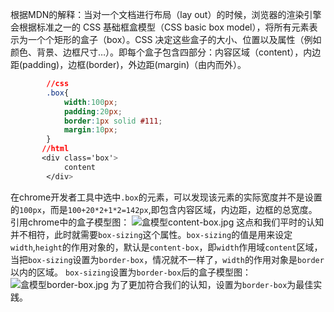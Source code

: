 根据MDN的解释：当对一个文档进行布局（lay out）的时候，浏览器的渲染引擎会根据标准之一的 CSS 基础框盒模型（CSS basic box model），将所有元素表示为一个个矩形的盒子（box）。CSS 决定这些盒子的大小、位置以及属性（例如颜色、背景、边框尺寸…）。即每个盒子包含四部分：内容区域（content），内边距(padding)，边框(border)，外边距(margin)（由内而外）。
````css
        //css
        .box{
            width:100px;
            padding:20px;
            border:1px solid #111;
            margin:10px;
        }
       //html
       <div class='box'>
            content
        </div>
````
在chrome开发者工具中选中`.box`的元素，可以发现该元素的实际宽度并不是设置的`100px`，而是`100+20*2+1*2=142px`,即包含内容区域，内边距，边框的总宽度。
引用chrome中的盒子模型图：
![盒模型content-box.jpg](https://upload-images.jianshu.io/upload_images/13613564-6362670adafd5df9.jpg?imageMogr2/auto-orient/strip%7CimageView2/2/w/1240)
这点和我们平时的认知并不相符，此时就需要`box-sizing`这个属性。`box-sizing`的值是用来设定`width`,`height`的作用对象的，默认是`content-box`，即`width`作用域`content`区域，当把`box-sizing`设置为`border-box`，情况就不一样了，`width`的作用对象是`border`以内的区域。
`box-sizing`设置为`border-box`后的盒子模型图：
![盒模型border-box.jpg](https://upload-images.jianshu.io/upload_images/13613564-234a4fda8fe3f58e.jpg?imageMogr2/auto-orient/strip%7CimageView2/2/w/1240)
为了更加符合我们的认知，设置为`border-box`为最佳实践。




